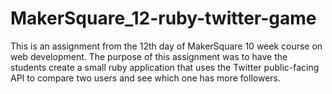 MakerSquare_12-ruby-twitter-game
================================
This is an assignment from the 12th day of MakerSquare 10 week course on web 
development. The purpose of this assignment was to have the students create 
a small ruby application that uses the Twitter public-facing API to compare two 
users and see which one has more followers.
